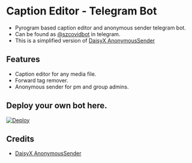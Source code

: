 # Caption Editor - Telegram Bot
- Pyrogram based caption editor and anonymous sender telegram bot.
- Can be found as [@szcovidbot](http://t.me/szcaptionbot) in telegram.
- This is a simplified version of [DaisyX AnonymousSender](https://github.com/TeamDaisyX/AnonymousSender)

## Features
- Caption editor for any media file.
- Forward tag remover.
- Anonymous sender for pm and group admins.

## Deploy your own bot here.
[![Deploy](https://www.herokucdn.com/deploy/button.svg)](https://heroku.com/deploy?template=https://github.com/TinuraD/EF-Caption-Editor.git)

## Credits
- [DaisyX AnonymousSender](https://github.com/TeamDaisyX/AnonymousSender)
